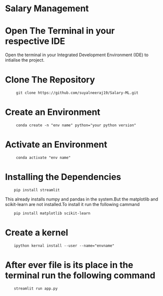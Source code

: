 
# Salary Management

# Open The Terminal in your respective IDE

Open the terminal in your Integrated Development Environment (IDE) to intialise the project.


# Clone The Repository

         git clone https://github.com/suyalneeraj19/Salary-ML.git

# Create an Environment

         conda create -n "env name" python="your python version"

# Activate an Environment

         conda activate "env name"


# Installing the Dependencies    
        pip install streamlit

This already installs numpy and pandas in the system.But the matplotlib and scikit-learn are not installed.To install it run the following cammand

        pip install matplotlib scikit-learn

# Create a kernel

        ipython kernal install --user --name="envname"

# After ever file is its place in the terminal run the following command

        streamlit run app.py


